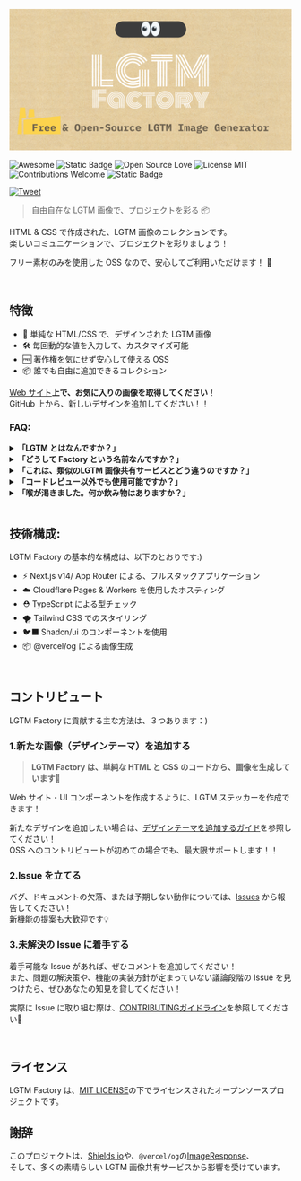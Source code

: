 <p align="center">
  <img src="/public/github-social-preview.png">
</p>

<p align="left">
  <img src="https://awesome.re/badge.svg" alt="Awesome">
  <img src="https://img.shields.io/badge/PRs-welcome-brightgreen?style=flat" alt="Static Badge">
  <img src="https://badges.frapsoft.com/os/v1/open-source.svg?v=103" alt="Open Source Love">
  <img src="https://img.shields.io/badge/license-MIT-blue.svg" alt="License MIT">
  <img src="https://img.shields.io/badge/contributions-welcome-blue.svg?style=flat" alt="Contributions Welcome">
  <img src="https://img.shields.io/badge/Looks_Good_To_Me-👀-black?style=flat" alt="Static Badge">
</p>

[![Tweet](https://img.shields.io/twitter/url/http/shields.io.svg?style=social)][twttr-share]

> 自由自在な LGTM 画像で、プロジェクトを彩る 📦

HTML & CSS で作成された、LGTM 画像のコレクションです。<br>
楽しいコミュニケーションで、プロジェクトを彩りましょう！

フリー素材のみを使用した OSS なので、安心してご利用いただけます！ 🙌

<br>

## 特徴

- 🎨 単純な HTML/CSS で、デザインされた LGTM 画像
- 🛠 毎回動的な値を入力して、カスタマイズ可能
- 🆓 著作権を気にせず安心して使える OSS
- 📦 誰でも自由に追加できるコレクション

[Web サイト](https://lgtm-factory.pages.dev)**上で、お気に入りの画像を取得してください**！<br>
GitHub 上から、新しいデザインを追加してください！！

### FAQ:

<details><summary><strong>「LGTM とはなんですか？」</strong></summary>
<p>

「LGTM」は、Looks Good To Me の略です。
チーム開発において、他のメンバーが書いたコードをレビューする際に、問題なく確認が完了したことを伝えるために使われる、開発者の慣習的な言葉です。
そこから転じて、承認を表す際に「LGTM」という言葉だけでなく、「LGTM」という言葉入りの画像を貼る慣習も存在します！

</p>
</details>

<details><summary><strong>「どうして Factory という名前なんですか？」</strong></summary>
<p>
  
- 動的な値を入力して、毎回オリジナルの画像を生成できること
- HTML, CSS のコードで書かれたデザインテーマを作成することで、誰でもサイト上にコンテンツを追加できること

上記の特徴を踏まえて、手作り・モノ作りの雰囲気から、ポップな工場風のコンセプトに決定しました！🔧

</p>
</details> 
<details><summary><strong>「これは、類似のLGTM 画像共有サービスとどう違うのですか？」</strong></summary>
<p>

大きな違いを挙げると、３つあります。

**コンテンツの雰囲気**：
単に画像をアップロードするのではなく、１つ１つデザインされた、コードベースのコンテンツを用意しています。
これにより、ステッカー・スタンプのような、誰に対しても使いやすい雰囲気の画像を目指します。

**オリジナルのメッセージ**：
リモートでのコミュニケーションをさらに楽しくするため、動的な値（メッセージなど）を入力できます。

**ライセンスフリー**：
ミーム LGTM 画像も、もちろん好きですが、社内利用などでは著作権を無視して使用を続けることは、少し気がかりです。
当然、チーム内や社内の規定によっては、そのようなLGTM画像を使用できないケースがあります。
LGTM Factory は、HTML と CSS、そしてフリー素材のみを使用しているので、安心してご利用いただけます！

</p>
</details> 
<details><summary><strong>「コードレビュー以外でも使用可能ですか？」</strong></summary>
<p>

もちろんです👍<br>
GitHub プロフィールや、GitHub上のドキュメントの装飾など。そして、常識の範囲内であれば GitHub 以外でも自由に使用できます！（その場合は、画像のダウンロードをお勧めします）

ただし、極めて過剰な数のリクエストを確認した場合、特定のご利用者様を予告無しにアクセス禁止・制限することがあります。

</p>
</details> 
<details><summary><strong>「喉が渇きました。何か飲み物はありますか？」</strong></summary>
<p>

どうぞ！！<br>

[![](https://add-lgtm-contents.lgtm-factory.pages.dev/api/v1/lgtm-images?theme=iced-coffee&text=Have%20a%20nice%20day%20:）)](https://lgtm-factory.pages.dev)

</p>
</details>

<br>

## 技術構成:

LGTM Factory の基本的な構成は、以下のとおりです:)

- ⚡ Next.js v14/ App Router による、フルスタックアプリケーション
- ☁️ Cloudflare Pages & Workers を使用したホスティング
- ⛑️ TypeScript による型チェック
- 🌪️ Tailwind CSS でのスタイリング
- 🐦‍⬛ Shadcn/ui のコンポーネントを使用
- 📦 @vercel/og による画像生成

<br>

## コントリビュート

LGTM Factory に貢献する主な方法は、３つあります：)

### 1.新たな画像（デザインテーマ）を追加する

> **LGTM Factory は、単純な HTML と CSS のコードから、画像を生成しています**🫠

Web サイト・UI コンポーネントを作成するように、LGTM ステッカーを作成できます！

新たなデザインを追加したい場合は、[デザインテーマを追加するガイド](/design-guide.md)を参照してください！<br>
OSS へのコントリビュートが初めての場合でも、最大限サポートします！！

### 2.Issue を立てる

バグ、ドキュメントの欠落、または予期しない動作については、[Issues](https://github.com/lgtm-factory/lgtm-factory/issues) から報告してください！<br>
新機能の提案も大歓迎です💡

### 3.未解決の Issue に着手する

着手可能な Issue があれば、ぜひコメントを追加してください！<br>
また、問題の解決策や、機能の実装方針が定まっていない議論段階の Issue を見つけたら、ぜひあなたの知見を貸してください！

実際に Issue に取り組む際は、[CONTRIBUTINGガイドライン](/.github/CONTRIBUTING.md)を参照してください🤝

<br>

## ライセンス

LGTM Factory は、[MIT LICENSE](/LICENSE)の下でライセンスされたオープンソースプロジェクトです。

## 謝辞

このプロジェクトは、[Shields.io](https://github.com/badges/shields)や、`@vercel/og`の[ImageResponse](https://nextjs.org/docs/app/api-reference/functions/image-response)、<br>
そして、多くの素晴らしい LGTM 画像共有サービスから影響を受けています。

[twttr-share]: https://twitter.com/intent/tweet?text=自由自在なフリーLGTM画像で、プロジェクトを彩る📦&url=https://github.com/lgtm-factory/lgtm-factory&hashtags=LGTMfactory,OpenSource "Tweet this project"
